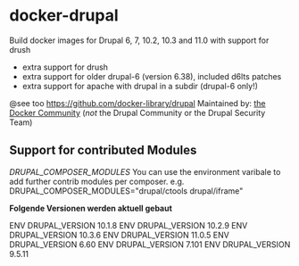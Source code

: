 # docker-drupal

Build docker images for Drupal 6, 7, 10.2, 10.3 and 11.0 with support for drush

* extra support for drush
* extra support for older drupal-6 (version 6.38), included d6lts patches
* extra support for apache with drupal in a subdir (drupal-6 only!)

@see too https://github.com/docker-library/drupal
Maintained by: [the Docker Community](https://github.com/docker-library/drupal) (*not* the Drupal Community or the Drupal Security Team)

## Support for contributed Modules

*DRUPAL_COMPOSER_MODULES*
You can use the environment varibale to add further contrib modules per composer.
e.g.
DRUPAL_COMPOSER_MODULES="drupal/ctools drupal/iframe"

**Folgende Versionen werden aktuell gebaut**

ENV DRUPAL_VERSION 10.1.8
ENV DRUPAL_VERSION 10.2.9
ENV DRUPAL_VERSION 10.3.6
ENV DRUPAL_VERSION 11.0.5
ENV DRUPAL_VERSION 6.60
ENV DRUPAL_VERSION 7.101
ENV DRUPAL_VERSION 9.5.11
